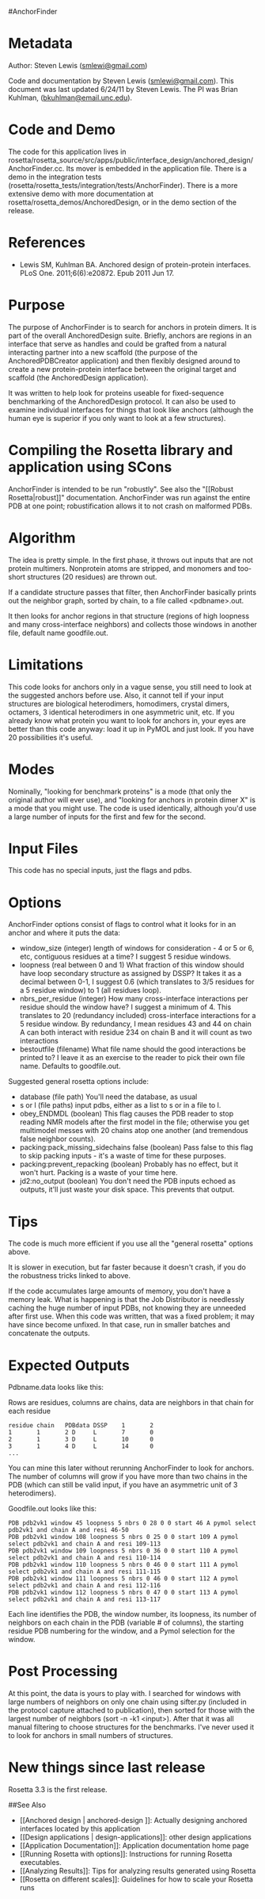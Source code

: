 #AnchorFinder

Metadata
========

Author: Steven Lewis (smlewi@gmail.com)

Code and documentation by Steven Lewis (smlewi@gmail.com). This document was last updated 6/24/11 by Steven Lewis. The PI was Brian Kuhlman, (bkuhlman@email.unc.edu).

Code and Demo
=============

The code for this application lives in rosetta/rosetta\_source/src/apps/public/interface\_design/anchored\_design/AnchorFinder.cc. Its mover is embedded in the application file. There is a demo in the integration tests (rosetta/rosetta\_tests/integration/tests/AnchorFinder). There is a more extensive demo with more documentation at rosetta/rosetta\_demos/AnchoredDesign, or in the demo section of the release.

References
==========

-   Lewis SM, Kuhlman BA. Anchored design of protein-protein interfaces. PLoS One. 2011;6(6):e20872. Epub 2011 Jun 17.

Purpose
===========================================

The purpose of AnchorFinder is to search for anchors in protein dimers. It is part of the overall AnchoredDesign suite. Briefly, anchors are regions in an interface that serve as handles and could be grafted from a natural interacting partner into a new scaffold (the purpose of the AnchoredPDBCreator application) and then flexibly designed around to create a new protein-protein interface between the original target and scaffold (the AnchoredDesign application).

It was written to help look for proteins useable for fixed-sequence benchmarking of the AnchoredDesign protocol. It can also be used to examine individual interfaces for things that look like anchors (although the human eye is superior if you only want to look at a few structures).

Compiling the Rosetta library and application using SCons
=========================================================

AnchorFinder is intended to be run "robustly". See also the "[[Robust Rosetta|robust]]" documentation.  AnchorFinder was run against the entire PDB at one point; robustification allows it to not crash on malformed PDBs.

Algorithm
=========

The idea is pretty simple. In the first phase, it throws out inputs that are not protein multimers. Nonprotein atoms are stripped, and monomers and too-short structures (20 residues) are thrown out.

If a candidate structure passes that filter, then AnchorFinder basically prints out the neighbor graph, sorted by chain, to a file called \<pdbname\>.out.

It then looks for anchor regions in that structure (regions of high loopness and many cross-interface neighbors) and collects those windows in another file, default name goodfile.out.

Limitations
===========

This code looks for anchors only in a vague sense, you still need to look at the suggested anchors before use. Also, it cannot tell if your input structures are biological heterodimers, homodimers, crystal dimers, octamers, 3 identical heterodimers in one asymmetric unit, etc. If you already know what protein you want to look for anchors in, your eyes are better than this code anyway: load it up in PyMOL and just look. If you have 20 possibilities it's useful.

Modes
=====

Nominally, "looking for benchmark proteins" is a mode (that only the original author will ever use), and "looking for anchors in protein dimer X" is a mode that you might use. The code is used identically, although you'd use a large number of inputs for the first and few for the second.

Input Files
===========

This code has no special inputs, just the flags and pdbs.

Options
=======

AnchorFinder options consist of flags to control what it looks for in an anchor and where it puts the data:

-   window\_size (integer) length of windows for consideration - 4 or 5 or 6, etc, contiguous residues at a time? I suggest 5 residue windows.
-   loopness (real between 0 and 1) What fraction of this window should have loop secondary structure as assigned by DSSP? It takes it as a decimal between 0-1, I suggest 0.6 (which translates to 3/5 residues for a 5 residue window) to 1 (all residues loop).
-   nbrs\_per\_residue (integer) How many cross-interface interactions per residue should the window have? I suggest a minimum of 4. This translates to 20 (redundancy included) cross-interface interactions for a 5 residue window. By redundancy, I mean residues 43 and 44 on chain A can both interact with residue 234 on chain B and it will count as two interactions
-   bestoutfile (filename) What file name should the good interactions be printed to? I leave it as an exercise to the reader to pick their own file name. Defaults to goodfile.out.

Suggested general rosetta options include:

-   database (file path) You'll need the database, as usual
-   s or l (file paths) input pdbs, either as a list to s or in a file to l.
-   obey\_ENDMDL (boolean) This flag causes the PDB reader to stop reading NMR models after the first model in the file; otherwise you get multimodel messes with 20 chains atop one another (and tremendous false neighbor counts).
-   packing:pack\_missing\_sidechains false (boolean) Pass false to this flag to skip packing inputs - it's a waste of time for these purposes.
-   packing:prevent\_repacking (boolean) Probably has no effect, but it won't hurt. Packing is a waste of your time here.
-   jd2:no\_output (boolean) You don't need the PDB inputs echoed as outputs, it'll just waste your disk space. This prevents that output.

Tips
====

The code is much more efficient if you use all the "general rosetta" options above.

It is slower in execution, but far faster because it doesn't crash, if you do the robustness tricks linked to above.

If the code accumulates large amounts of memory, you don't have a memory leak. What is happening is that the Job Distributor is needlessly caching the huge number of input PDBs, not knowing they are unneeded after first use. When this code was written, that was a fixed problem; it may have since become unfixed. In that case, run in smaller batches and concatenate the outputs.

Expected Outputs
================

Pdbname.data looks like this:

Rows are residues, columns are chains, data are neighbors in that chain for each residue
```
residue chain   PDBdata DSSP    1       2
1       1       2 D     L       7       0
2       1       3 D     L       10      0
3       1       4 D     L       14      0
...
```

You can mine this later without rerunning AnchorFinder to look for anchors. The number of columns will grow if you have more than two chains in the PDB (which can still be valid input, if you have an asymmetric unit of 3 heterodimers).

Goodfile.out looks like this:

```
PDB pdb2vk1 window 45 loopness 5 nbrs 0 28 0 0 start 46 A pymol select pdb2vk1 and chain A and resi 46-50
PDB pdb2vk1 window 108 loopness 5 nbrs 0 25 0 0 start 109 A pymol select pdb2vk1 and chain A and resi 109-113
PDB pdb2vk1 window 109 loopness 5 nbrs 0 36 0 0 start 110 A pymol select pdb2vk1 and chain A and resi 110-114
PDB pdb2vk1 window 110 loopness 5 nbrs 0 46 0 0 start 111 A pymol select pdb2vk1 and chain A and resi 111-115
PDB pdb2vk1 window 111 loopness 5 nbrs 0 46 0 0 start 112 A pymol select pdb2vk1 and chain A and resi 112-116
PDB pdb2vk1 window 112 loopness 5 nbrs 0 47 0 0 start 113 A pymol select pdb2vk1 and chain A and resi 113-117
```

Each line identifies the PDB, the window number, its loopness, its number of neighbors on each chain in the PDB (variable \# of columns), the starting residue PDB numbering for the window, and a Pymol selection for the window.

Post Processing
===============

At this point, the data is yours to play with. I searched for windows with large numbers of neighbors on only one chain using sifter.py (included in the protocol capture attached to publication), then sorted for those with the largest number of neighbors (sort -n -k1 \<input\>). After that it was all manual filtering to choose structures for the benchmarks. I've never used it to look for anchors in small numbers of structures.

New things since last release
=============================

Rosetta 3.3 is the first release.

##See Also

* [[Anchored design | anchored-design ]]: Actually designing anchored interfaces located by this application
* [[Design applications | design-applications]]: other design applications
* [[Application Documentation]]: Application documentation home page
* [[Running Rosetta with options]]: Instructions for running Rosetta executables.
* [[Analyzing Results]]: Tips for analyzing results generated using Rosetta
* [[Rosetta on different scales]]: Guidelines for how to scale your Rosetta runs
